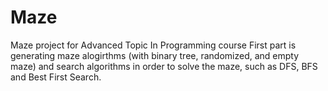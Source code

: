 # Maze
Maze project for Advanced Topic In Programming course
First part is generating maze alogirthms (with binary tree, randomized, and empty maze) and search algorithms in order to solve the maze,
such as DFS, BFS and Best First Search.
